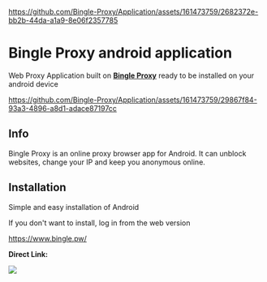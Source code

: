 
https://github.com/Bingle-Proxy/Application/assets/161473759/2682372e-bb2b-44da-a1a9-8e06f2357785
# Bingle Proxy android application


Web Proxy Application built on [**Bingle Proxy**](https://www.bingle.pw/) ready to be installed on your android device


https://github.com/Bingle-Proxy/Application/assets/161473759/29867f84-93a3-4896-a8d1-adace87197cc


## Info

Bingle Proxy is an online proxy browser app for Android. It can unblock websites, change your IP and keep you anonymous online.

## Installation

Simple and easy installation of Android

If you don't want to install, log in from the web version

https://www.bingle.pw/


**Direct Link:**  

<a href="https://github.com/Bingle-Proxy/application/releases/download/1.1.1/Bingle.Proxy.v1.1.1.apk"><img src="https://github.com/Bingle-Proxy/application/assets/161473759/8f812677-db6a-41cf-80b4-aedace5d1f36"></img></a>

